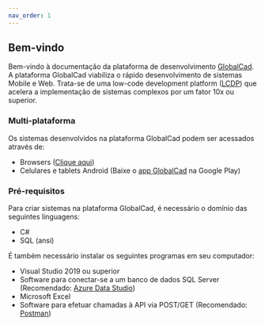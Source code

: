 ```yaml
---
nav_order: 1
---
```

## Bem-vindo

Bem-vindo à documentação da plataforma de desenvolvimento [GlobalCad](https://www.globalcad.com.br). A plataforma GlobalCad viabiliza o rápido desenvolvimento de sistemas Mobile e Web. Trata-se de uma low-code development platform ([LCDP](https://en.wikipedia.org/wiki/Low-code_development_platform)) que acelera a implementação de sistemas complexos por um fator 10x ou superior.

### Multi-plataforma

Os sistemas desenvolvidos na plataforma GlobalCad podem ser acessados através de:

- Browsers ([Clique aqui](https://app.globalcad.com.br))
- Celulares e tablets Android (Baixe o [app GlobalCad](https://play.google.com/store/apps/details?id=globalcad.services) na Google Play)

### Pré-requisitos

Para criar sistemas na plataforma GlobalCad, é necessário o domínio das seguintes linguagens:

- C#
- SQL (ansi)

É também necessário instalar os seguintes programas em seu computador:

- Visual Studio 2019 ou superior
- Software para conectar-se a um banco de dados SQL Server (Recomendado: [Azure Data Studio](https://docs.microsoft.com/pt-br/sql/azure-data-studio/download-azure-data-studio?view=sql-server-ver15))
- Microsoft Excel
- Software para efetuar chamadas à API via POST/GET (Recomendado: [Postman](https://www.postman.com/))
